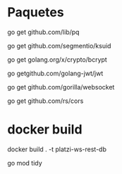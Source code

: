 # Paquetes


go get github.com/lib/pq

<!-- para generar ids al usuario -->
go get github.com/segmentio/ksuid

go get golang.org/x/crypto/bcrypt

go getgithub.com/golang-jwt/jwt

go get github.com/gorilla/websocket

go get github.com/rs/cors
# docker build

docker build . -t platzi-ws-rest-db


<!-- antes de contruir dockerfile -->
go mod tidy